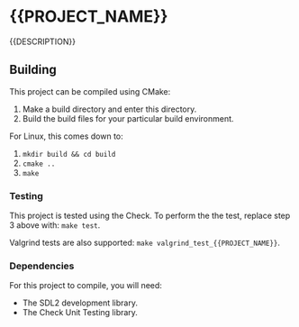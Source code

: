 # {{PROJECT_NAME}}
{{DESCRIPTION}}

## Building
This project can be compiled using CMake:
1. Make a build directory and enter this directory.
2. Build the build files for your particular build environment.

For Linux, this comes down to:
1. `mkdir build && cd build`
2. `cmake ..`
3. `make`

### Testing
This project is tested using the Check. To perform the the test, replace step 3 above with: `make test`.

Valgrind tests are also supported: `make valgrind_test_{{PROJECT_NAME}}`.

### Dependencies
For this project to compile, you will need:
- The SDL2 development library.
- The Check Unit Testing library.
